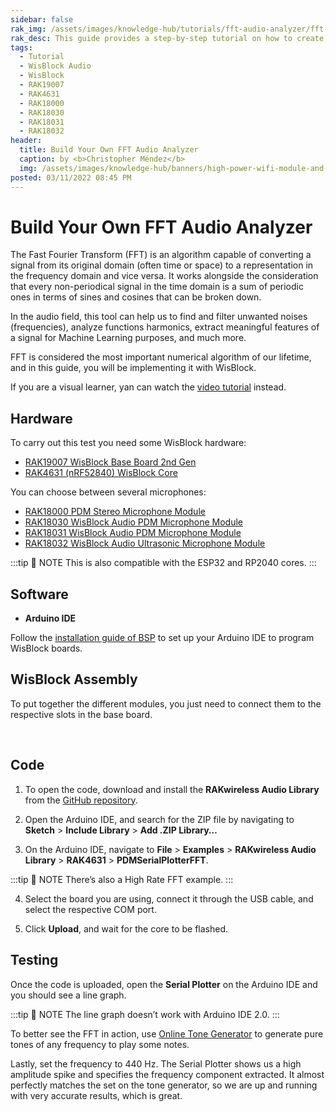 ```yaml
---
sidebar: false
rak_img: /assets/images/knowledge-hub/tutorials/fft-audio-analyzer/fft-audio-analyzer.png
rak_desc: This guide provides a step-by-step tutorial on how to create an FFT audio analyzer using WisBlock Audio.
tags:
  - Tutorial
  - WisBlock Audio
  - WisBlock
  - RAK19007
  - RAK4631
  - RAK18000
  - RAK18030
  - RAK18031
  - RAK18032
header:
  title: Build Your Own FFT Audio Analyzer
  caption: by <b>Christopher Méndez</b>
  img: /assets/images/knowledge-hub/banners/high-power-wifi-module-and-power-line-communications.jpg
posted: 03/11/2022 08:45 PM
---
```


# Build Your Own FFT Audio Analyzer


The Fast Fourier Transform (FFT) is an algorithm capable of converting a signal from its original domain (often time or space) to a representation in the frequency domain and vice versa. It works alongside the consideration that every non-periodical signal in the time domain is a sum of periodic ones in terms of sines and cosines that can be broken down.

In the audio field, this tool can help us to find and filter unwanted noises (frequencies), analyze functions harmonics, extract meaningful features of a signal for Machine Learning purposes, and much more.

FFT is considered the most important numerical algorithm of our lifetime, and in this guide, you will be implementing it with WisBlock.


If you are a visual learner, yan can watch the [video tutorial](https://youtu.be/Avoobbz4wtg) instead.

## Hardware

To carry out this test you need some WisBlock hardware:
   - [RAK19007 WisBlock Base Board 2nd Gen](https://store.rakwireless.com/products/rak19007-wisblock-base-board-2nd-gen?utm_source=RAK19007&utm_medium=Document&utm_campaign=BuyFromStore)
   - [RAK4631 (nRF52840) WisBlock Core](https://store.rakwireless.com/products/rak4631-lpwan-node?utm_source=RAK4631WisBlockLPWANModule&utm_medium=Document&utm_campaign=BuyFromStore)

You can choose between several microphones:
   - [RAK18000 PDM Stereo Microphone Module](https://store.rakwireless.com/products/wisblock-microphone-module-rak18000?utm_source=WisBlockRAK18000&utm_medium=Document&utm_campaign=BuyFromStore)
   - [RAK18030 WisBlock Audio PDM Microphone Module](https://store.rakwireless.com/products/pdm-microphone-sensor-20-20khz-knowles-spk0641ht4h-1-rak18030?utm_source=RAK18030&utm_medium=Document&utm_campaign=BuyFromStore)
   - [RAK18031 WisBlock Audio PDM Microphone Module](https://store.rakwireless.com/products/pdm-microphone-sensor-20-10khz-stmicroelectronics-mp34dt06j-rak18031?utm_source=RAK18031&utm_medium=Document&utm_campaign=BuyFromStore)
   - [RAK18032 WisBlock Audio Ultrasonic Microphone Module](https://store.rakwireless.com/products/pdm-ultrasonic-microphone-sensor-knowles-sph0641lu4h-1-rak18032?utm_source=RAK18032&utm_medium=Document&utm_campaign=BuyFromStore)


:::tip 📝 NOTE
This is also compatible with the ESP32 and RP2040 cores.
:::

## Software

- **Arduino IDE**

Follow the [installation guide of BSP](https://docs.rakwireless.com/Knowledge-Hub/Learn/Installation-of-Board-Support-Package-in-Arduino-IDE/) to set up your Arduino IDE to program WisBlock boards.


## WisBlock Assembly

To put together the different modules, you just need to connect them to the respective slots in the base board.


<rk-img
  src="/assets/images/knowledge-hub/tutorials/fft-audio-analyzer/mounting-sketch.png"
  width="70%"
  caption="Assembling the IO to the base board"
/>

<br>

<rk-img
  src="/assets/images/knowledge-hub/tutorials/fft-audio-analyzer/assembled-modules.png"
  width="80%"
  caption="WisBlock + PDM Microphone assembled"
/>


## Code

1. To open the code, download and install the **RAKwireless Audio Library** from the [GitHub repository](https://github.com/RAKWireless/RAKwireless-Audio-library).

2. Open the Arduino IDE, and search for the ZIP file by navigating to **Sketch** > **Include Library** > **Add .ZIP Library…**

<rk-img
  src="/assets/images/knowledge-hub/tutorials/fft-audio-analyzer/add-zip-lib.png"
  width="80%"
  caption="Adding the library"
/>

3. On the Arduino IDE, navigate to **File** > **Examples** > **RAKwireless Audio Library** > **RAK4631** > **PDMSerialPlotterFFT**.

:::tip 📝 NOTE
There’s also a High Rate FFT example.
:::

<rk-img
  src="/assets/images/knowledge-hub/tutorials/fft-audio-analyzer/lib-navigation.png"
  width="80%"
  caption="Adding PDMSerialPlotterFFT"
/>

4. Select the board you are using, connect it through the USB cable, and select the respective COM port.

<rk-img
  src="/assets/images/knowledge-hub/tutorials/fft-audio-analyzer/select-board-port.png"
  width="80%"
  caption="Selecting the board"
/>

5. Click **Upload**, and wait for the core to be flashed.

<rk-img
  src="/assets/images/knowledge-hub/tutorials/fft-audio-analyzer/flash-the-core.png"
  width="80%"
  caption="Flashing the core"
/>

## Testing

Once the code is uploaded, open the **Serial Plotter** on the Arduino IDE and you should see a line graph.

:::tip 📝 NOTE
The line graph doesn’t work with Arduino IDE 2.0.
:::

<rk-img
  src="/assets/images/knowledge-hub/tutorials/fft-audio-analyzer/line-graph-no-sound.png"
  width="80%"
  caption="Line graph shows that no sound is being played"
/>

To better see the FFT in action, use [Online Tone Generator](https://www.szynalski.com/tone-generator/) to generate pure tones of any frequency to play some notes.

<rk-img
  src="/assets/images/knowledge-hub/tutorials/fft-audio-analyzer/line-graph-with-whistle.png"
  width="80%"
  caption="Line graph results with some whistling"
/>

Lastly, set the frequency to 440&nbsp;Hz. The Serial Plotter shows us a high amplitude spike and specifies the frequency component extracted. It almost perfectly matches the set on the tone generator, so we are up and running with very accurate results, which is great.


<rk-img
  src="/assets/images/knowledge-hub/tutorials/fft-audio-analyzer/line-graph.png"
  width="100%"
  caption="Graph showing a high amplitude spike"
/>

